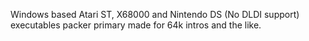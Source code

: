 Windows based Atari ST, X68000 and Nintendo DS (No DLDI support) executables packer
primary made for 64k intros and the like.
